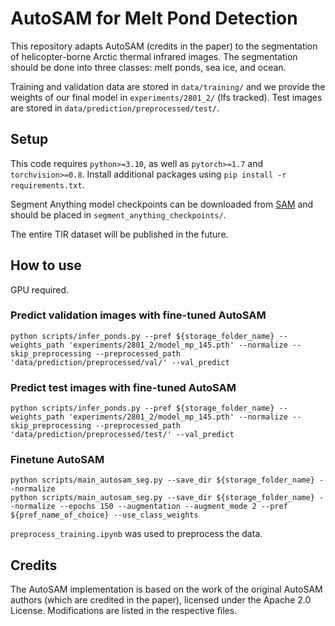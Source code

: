 # AutoSAM for Melt Pond Detection 

This repository adapts AutoSAM (credits in the paper) to the segmentation of helicopter-borne Arctic thermal infrared images. The segmentation should be done into three classes: melt ponds, sea ice, and ocean.

Training and validation data are stored in ```data/training/``` and we provide the weights of our final model in ```experiments/2801_2/``` (lfs tracked).
Test images are stored in ```data/prediction/preprocessed/test/```.

## Setup
This code requires `python>=3.10`, as well as `pytorch>=1.7` and `torchvision>=0.8`.  Install additional packages using ```pip install -r requirements.txt```.

Segment Anything model checkpoints can be downloaded from [SAM](https://github.com/facebookresearch/segment-anything#model-checkpoints) and should be placed in ```segment_anything_checkpoints/```.

The entire TIR dataset will be published in the future.

## How to use
GPU required.

### Predict validation images with fine-tuned AutoSAM
```
python scripts/infer_ponds.py --pref ${storage_folder_name} --weights_path 'experiments/2801_2/model_mp_145.pth' --normalize --skip_preprocessing --preprocessed_path 'data/prediction/preprocessed/val/' --val_predict
```

### Predict test images with fine-tuned AutoSAM
```
python scripts/infer_ponds.py --pref ${storage_folder_name} --weights_path 'experiments/2801_2/model_mp_145.pth' --normalize --skip_preprocessing --preprocessed_path 'data/prediction/preprocessed/test/' --val_predict
```

### Finetune AutoSAM
```
python scripts/main_autosam_seg.py --save_dir ${storage_folder_name} --normalize
python scripts/main_autosam_seg.py --save_dir ${storage_folder_name} --normalize --epochs 150 --augmentation --augment_mode 2 --pref ${pref_name_of_choice} --use_class_weights
```

```preprocess_training.ipynb``` was used to preprocess the data.

## Credits
The AutoSAM implementation is based on the work of the original AutoSAM authors (which are credited in the paper), licensed under the Apache 2.0 License. Modifications are listed in the respective files.
